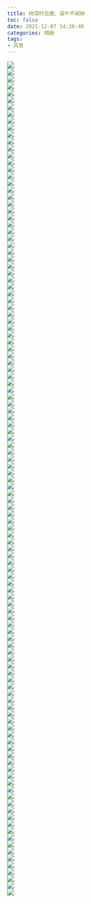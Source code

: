 ```yaml
---
title: 树深时见鹿，溪午不闻钟
toc: false
date: 2021-12-07 14:26:48
categories: 相册
tags:
- 风景
---
```


<div class="masonry-gallery" id="gallery">
  <div class="gallery-item">
    <div class="content">
      <img src="/26/IMG_20130827_075615.jpg" />
    </div>
  </div>  <div class="gallery-item">
    <div class="content">
      <img src="/26/IMG_20200425_151115.jpg" />
    </div>
  </div>  <div class="gallery-item">
    <div class="content">
      <img src="/26/IMG_20200425_151118.jpg" />
    </div>
  </div>  <div class="gallery-item">
    <div class="content">
      <img src="/26/IMG_20200503_120133.jpg" />
    </div>
  </div>  <div class="gallery-item">
    <div class="content">
      <img src="/26/IMG_20200503_191149.jpg" />
    </div>
  </div>  <div class="gallery-item">
    <div class="content">
      <img src="/26/IMG_20200620_140600.jpg" />
    </div>
  </div>  <div class="gallery-item">
    <div class="content">
      <img src="/26/IMG_20200625_233021.jpg" />
    </div>
  </div>  <div class="gallery-item">
    <div class="content">
      <img src="/26/IMG_20200628_152241.jpg" />
    </div>
  </div>  <div class="gallery-item">
    <div class="content">
      <img src="/26/IMG_20200731_193151.jpg" />
    </div>
  </div>  <div class="gallery-item">
    <div class="content">
      <img src="/26/IMG_20200803_093518.jpg" />
    </div>
  </div>  <div class="gallery-item">
    <div class="content">
      <img src="/26/IMG_20200803_093524.jpg" />
    </div>
  </div>  <div class="gallery-item">
    <div class="content">
      <img src="/26/IMG_20201006_111037.jpg" />
    </div>
  </div>  <div class="gallery-item">
    <div class="content">
      <img src="/26/IMG_20201006_115011.jpg" />
    </div>
  </div>  <div class="gallery-item">
    <div class="content">
      <img src="/26/IMG_20201006_140025.jpg" />
    </div>
  </div>  <div class="gallery-item">
    <div class="content">
      <img src="/26/IMG_20201007_125930.jpg" />
    </div>
  </div>  <div class="gallery-item">
    <div class="content">
      <img src="/26/IMG_20201007_125935.jpg" />
    </div>
  </div>  <div class="gallery-item">
    <div class="content">
      <img src="/26/IMG_20201031_175513.jpg" />
    </div>
  </div>  <div class="gallery-item">
    <div class="content">
      <img src="/26/IMG_20201031_175818.jpg" />
    </div>
  </div>  <div class="gallery-item">
    <div class="content">
      <img src="/26/IMG_20201031_180204.jpg" />
    </div>
  </div>  <div class="gallery-item">
    <div class="content">
      <img src="/26/IMG_20201106_121751.jpg" />
    </div>
  </div>  <div class="gallery-item">
    <div class="content">
      <img src="/26/IMG_20201106_122905.jpg" />
    </div>
  </div>  <div class="gallery-item">
    <div class="content">
      <img src="/26/IMG_20201106_123005.jpg" />
    </div>
  </div>  <div class="gallery-item">
    <div class="content">
      <img src="/26/IMG_20201106_123009.jpg" />
    </div>
  </div>  <div class="gallery-item">
    <div class="content">
      <img src="/26/IMG_20201106_123110.jpg" />
    </div>
  </div>  <div class="gallery-item">
    <div class="content">
      <img src="/26/IMG_20201106_140557.jpg" />
    </div>
  </div>  <div class="gallery-item">
    <div class="content">
      <img src="/26/IMG_20201106_140559.jpg" />
    </div>
  </div>  <div class="gallery-item">
    <div class="content">
      <img src="/26/IMG_20201106_142030.jpg" />
    </div>
  </div>  <div class="gallery-item">
    <div class="content">
      <img src="/26/IMG_20201106_142746.jpg" />
    </div>
  </div>  <div class="gallery-item">
    <div class="content">
      <img src="/26/IMG_20201106_142751.jpg" />
    </div>
  </div>  <div class="gallery-item">
    <div class="content">
      <img src="/26/IMG_20201106_151914.jpg" />
    </div>
  </div>  <div class="gallery-item">
    <div class="content">
      <img src="/26/IMG_20201106_195138.jpg" />
    </div>
  </div>  <div class="gallery-item">
    <div class="content">
      <img src="/26/IMG_20201106_195159.jpg" />
    </div>
  </div>  <div class="gallery-item">
    <div class="content">
      <img src="/26/IMG_20201106_195727.jpg" />
    </div>
  </div>  <div class="gallery-item">
    <div class="content">
      <img src="/26/IMG_20201106_195836.jpg" />
    </div>
  </div>  <div class="gallery-item">
    <div class="content">
      <img src="/26/IMG_20201106_195840.jpg" />
    </div>
  </div>  <div class="gallery-item">
    <div class="content">
      <img src="/26/IMG_20201106_200733.jpg" />
    </div>
  </div>  <div class="gallery-item">
    <div class="content">
      <img src="/26/IMG_20201106_225312.jpg" />
    </div>
  </div>  <div class="gallery-item">
    <div class="content">
      <img src="/26/IMG_20201107_140103.jpg" />
    </div>
  </div>  <div class="gallery-item">
    <div class="content">
      <img src="/26/IMG_20201107_143654.jpg" />
    </div>
  </div>  <div class="gallery-item">
    <div class="content">
      <img src="/26/IMG_20201107_150118.jpg" />
    </div>
  </div>  <div class="gallery-item">
    <div class="content">
      <img src="/26/IMG_20201108_100727.jpg" />
    </div>
  </div>  <div class="gallery-item">
    <div class="content">
      <img src="/26/IMG_20201108_151951.jpg" />
    </div>
  </div>  <div class="gallery-item">
    <div class="content">
      <img src="/26/IMG_20201109_124540.jpg" />
    </div>
  </div>  <div class="gallery-item">
    <div class="content">
      <img src="/26/IMG_20201109_125013.jpg" />
    </div>
  </div>  <div class="gallery-item">
    <div class="content">
      <img src="/26/IMG_20201109_225929.jpg" />
    </div>
  </div>  <div class="gallery-item">
    <div class="content">
      <img src="/26/IMG_20201114_161038.jpg" />
    </div>
  </div>  <div class="gallery-item">
    <div class="content">
      <img src="/26/IMG_20201121_185839.jpg" />
    </div>
  </div>  <div class="gallery-item">
    <div class="content">
      <img src="/26/IMG_20201204_092537.jpg" />
    </div>
  </div>  <div class="gallery-item">
    <div class="content">
      <img src="/26/IMG_20201204_133040.jpg" />
    </div>
  </div>  <div class="gallery-item">
    <div class="content">
      <img src="/26/IMG_20201204_133136.jpg" />
    </div>
  </div>  <div class="gallery-item">
    <div class="content">
      <img src="/26/IMG_20201204_133635.jpg" />
    </div>
  </div>  <div class="gallery-item">
    <div class="content">
      <img src="/26/IMG_20201204_134204.jpg" />
    </div>
  </div>  <div class="gallery-item">
    <div class="content">
      <img src="/26/IMG_20201204_144541.jpg" />
    </div>
  </div>  <div class="gallery-item">
    <div class="content">
      <img src="/26/IMG_20201204_145452.jpg" />
    </div>
  </div>  <div class="gallery-item">
    <div class="content">
      <img src="/26/IMG_20201204_151454.jpg" />
    </div>
  </div>  <div class="gallery-item">
    <div class="content">
      <img src="/26/IMG_20201204_155531.jpg" />
    </div>
  </div>  <div class="gallery-item">
    <div class="content">
      <img src="/26/IMG_20201204_192307.jpg" />
    </div>
  </div>  <div class="gallery-item">
    <div class="content">
      <img src="/26/IMG_20201204_203223.jpg" />
    </div>
  </div>  <div class="gallery-item">
    <div class="content">
      <img src="/26/IMG_20201204_204039.jpg" />
    </div>
  </div>  <div class="gallery-item">
    <div class="content">
      <img src="/26/IMG_20201204_205210.jpg" />
    </div>
  </div>  <div class="gallery-item">
    <div class="content">
      <img src="/26/IMG_20201204_205811.jpg" />
    </div>
  </div>  <div class="gallery-item">
    <div class="content">
      <img src="/26/IMG_20201205_085316.jpg" />
    </div>
  </div>  <div class="gallery-item">
    <div class="content">
      <img src="/26/IMG_20201205_094753.jpg" />
    </div>
  </div>  <div class="gallery-item">
    <div class="content">
      <img src="/26/IMG_20201205_095258.jpg" />
    </div>
  </div>  <div class="gallery-item">
    <div class="content">
      <img src="/26/IMG_20201205_095433.jpg" />
    </div>
  </div>  <div class="gallery-item">
    <div class="content">
      <img src="/26/IMG_20201205_101229.jpg" />
    </div>
  </div>  <div class="gallery-item">
    <div class="content">
      <img src="/26/IMG_20201205_101445.jpg" />
    </div>
  </div>  <div class="gallery-item">
    <div class="content">
      <img src="/26/IMG_20201205_103849.jpg" />
    </div>
  </div>  <div class="gallery-item">
    <div class="content">
      <img src="/26/IMG_20201206_110712.jpg" />
    </div>
  </div>  <div class="gallery-item">
    <div class="content">
      <img src="/26/IMG_20201213_152402.jpg" />
    </div>
  </div>  <div class="gallery-item">
    <div class="content">
      <img src="/26/IMG_20201213_153254.jpg" />
    </div>
  </div>  <div class="gallery-item">
    <div class="content">
      <img src="/26/IMG_20201219_162215.jpg" />
    </div>
  </div>  <div class="gallery-item">
    <div class="content">
      <img src="/26/IMG_20201219_162230.jpg" />
    </div>
  </div>  <div class="gallery-item">
    <div class="content">
      <img src="/26/IMG_20201219_162348.jpg" />
    </div>
  </div>  <div class="gallery-item">
    <div class="content">
      <img src="/26/IMG_20201219_163716.jpg" />
    </div>
  </div>  <div class="gallery-item">
    <div class="content">
      <img src="/26/IMG_20201219_163726.jpg" />
    </div>
  </div>  <div class="gallery-item">
    <div class="content">
      <img src="/26/IMG_20201219_164119.jpg" />
    </div>
  </div>  <div class="gallery-item">
    <div class="content">
      <img src="/26/IMG_20201219_164129.jpg" />
    </div>
  </div>  <div class="gallery-item">
    <div class="content">
      <img src="/26/IMG_20201219_171329.jpg" />
    </div>
  </div>  <div class="gallery-item">
    <div class="content">
      <img src="/26/IMG_20201219_171436.jpg" />
    </div>
  </div>  <div class="gallery-item">
    <div class="content">
      <img src="/26/IMG_20210101_000016.jpg" />
    </div>
  </div>  <div class="gallery-item">
    <div class="content">
      <img src="/26/IMG_20210101_065231.jpg" />
    </div>
  </div>  <div class="gallery-item">
    <div class="content">
      <img src="/26/IMG_20210101_071616.jpg" />
    </div>
  </div>  <div class="gallery-item">
    <div class="content">
      <img src="/26/IMG_20210101_074024.jpg" />
    </div>
  </div>  <div class="gallery-item">
    <div class="content">
      <img src="/26/IMG_20210101_075135.jpg" />
    </div>
  </div>  <div class="gallery-item">
    <div class="content">
      <img src="/26/IMG_20210102_163132.jpg" />
    </div>
  </div>  <div class="gallery-item">
    <div class="content">
      <img src="/26/IMG_20210102_165319.jpg" />
    </div>
  </div>  <div class="gallery-item">
    <div class="content">
      <img src="/26/IMG_20210102_165333.jpg" />
    </div>
  </div>  <div class="gallery-item">
    <div class="content">
      <img src="/26/IMG_20210108_165613.jpg" />
    </div>
  </div>  <div class="gallery-item">
    <div class="content">
      <img src="/26/IMG_20210108_190539.jpg" />
    </div>
  </div>  <div class="gallery-item">
    <div class="content">
      <img src="/26/IMG_20210108_191414.jpg" />
    </div>
  </div>  <div class="gallery-item">
    <div class="content">
      <img src="/26/IMG_20210108_202252.jpg" />
    </div>
  </div>  <div class="gallery-item">
    <div class="content">
      <img src="/26/IMG_20210211_120612.jpg" />
    </div>
  </div>  <div class="gallery-item">
    <div class="content">
      <img src="/26/IMG_20210211_235457.jpg" />
    </div>
  </div>  <div class="gallery-item">
    <div class="content">
      <img src="/26/IMG_20210211_235504.jpg" />
    </div>
  </div>  <div class="gallery-item">
    <div class="content">
      <img src="/26/IMG_20210211_235655.jpg" />
    </div>
  </div>  <div class="gallery-item">
    <div class="content">
      <img src="/26/IMG_20210213_071057.jpg" />
    </div>
  </div>  <div class="gallery-item">
    <div class="content">
      <img src="/26/IMG_20210326_105412.jpg" />
    </div>
  </div>  <div class="gallery-item">
    <div class="content">
      <img src="/26/IMG_20210326_105424.jpg" />
    </div>
  </div>  <div class="gallery-item">
    <div class="content">
      <img src="/26/IMG_20210326_132212_edit_356334992328438.jpg" />
    </div>
  </div>  <div class="gallery-item">
    <div class="content">
      <img src="/26/IMG_20210328_120432.jpg" />
    </div>
  </div>  <div class="gallery-item">
    <div class="content">
      <img src="/26/IMG_20210328_161607.jpg" />
    </div>
  </div>  <div class="gallery-item">
    <div class="content">
      <img src="/26/IMG_20210328_161658.jpg" />
    </div>
  </div>  <div class="gallery-item">
    <div class="content">
      <img src="/26/IMG_20210328_161730.jpg" />
    </div>
  </div>  <div class="gallery-item">
    <div class="content">
      <img src="/26/IMG_20210501_062032.jpg" />
    </div>
  </div>  <div class="gallery-item">
    <div class="content">
      <img src="/26/IMG_20210502_142348.jpg" />
    </div>
  </div>  <div class="gallery-item">
    <div class="content">
      <img src="/26/IMG_20210502_142410.jpg" />
    </div>
  </div>  <div class="gallery-item">
    <div class="content">
      <img src="/26/IMG_20210502_142507.jpg" />
    </div>
  </div>  <div class="gallery-item">
    <div class="content">
      <img src="/26/IMG_20210502_170411.jpg" />
    </div>
  </div>  <div class="gallery-item">
    <div class="content">
      <img src="/26/IMG_20210504_145824.jpg" />
    </div>
  </div>  <div class="gallery-item">
    <div class="content">
      <img src="/26/IMG_20210504_154932.jpg" />
    </div>
  </div>  <div class="gallery-item">
    <div class="content">
      <img src="/26/IMG_20210504_155105.jpg" />
    </div>
  </div>  <div class="gallery-item">
    <div class="content">
      <img src="/26/IMG_20210509_180052.jpg" />
    </div>
  </div>  <div class="gallery-item">
    <div class="content">
      <img src="/26/IMG_20210522_172153.jpg" />
    </div>
  </div>  <div class="gallery-item">
    <div class="content">
      <img src="/26/IMG_20210619_165536.jpg" />
    </div>
  </div>  <div class="gallery-item">
    <div class="content">
      <img src="/26/IMG_20210723_190324.jpg" />
    </div>
  </div>  <div class="gallery-item">
    <div class="content">
      <img src="/26/IMG_20211006_175156.jpg" />
    </div>
  </div>  <div class="gallery-item">
    <div class="content">
      <img src="/26/IMG_20211006_175222.jpg" />
    </div>
  </div>  <div class="gallery-item">
    <div class="content">
      <img src="/26/IMG_20220115_144627.jpg" />
    </div>
  </div>  <div class="gallery-item">
    <div class="content">
      <img src="/26/IMG_20220115_145629.jpg" />
    </div>
  </div>  <div class="gallery-item">
    <div class="content">
      <img src="/26/IMG_20220115_154804.jpg" />
    </div>
  </div>
</div>

<script>
var gallery = document.querySelector('#gallery');
var getVal = function (elem, style) { return parseInt(window.getComputedStyle(elem).getPropertyValue(style)); };
var getHeight = function (item) { return item.querySelector('.content').getBoundingClientRect().height; };
var resizeAll = function () {
    var altura = getVal(gallery, 'grid-auto-rows');
    var gap = getVal(gallery, 'grid-row-gap');
    gallery.querySelectorAll('.gallery-item').forEach(function (item) {
        var el = item;
        el.style.gridRowEnd = "span " + Math.ceil((getHeight(item) + gap) / (altura + gap));
    });
};
gallery.querySelectorAll('img').forEach(function (item) {
    item.classList.add('byebye');
    if (item.complete) {
        console.log(item.src);
    }
    else {
        item.addEventListener('load', function () {
            var altura = getVal(gallery, 'grid-auto-rows');
            var gap = getVal(gallery, 'grid-row-gap');
            var gitem = item.parentElement.parentElement;
            gitem.style.gridRowEnd = "span " + Math.ceil((getHeight(gitem) + gap) / (altura + gap));
            item.classList.remove('byebye');
        });
    }
});
window.addEventListener('resize', resizeAll);
</script>
